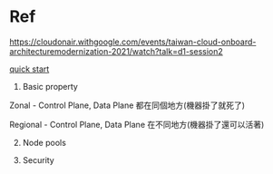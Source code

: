 # Ref

https://cloudonair.withgoogle.com/events/taiwan-cloud-onboard-architecturemodernization-2021/watch?talk=d1-session2

[quick start](https://cloud.google.com/kubernetes-engine/docs/quickstart)


1. Basic property

Zonal - Control Plane, Data Plane 都在同個地方(機器掛了就死了)

Regional - Control Plane, Data Plane 在不同地方(機器掛了還可以活著)

2. Node pools
   
3. Security